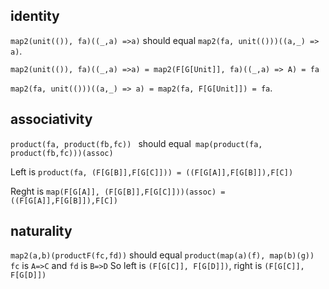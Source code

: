 ## identity
`map2(unit(()), fa)((_,a) =>a)` should equal `map2(fa, unit(()))((a,_) => a)`.

`map2(unit(()), fa)((_,a) =>a) = map2(F[G[Unit]], fa)((_,a) => A) = fa`

`map2(fa, unit(()))((a,_) => a) = map2(fa, F[G[Unit]]) = fa`.

## associativity
`product(fa, product(fb,fc)) ` should equal` map(product(fa, product(fb,fc)))(assoc)`

Left is `product(fa, (F[G[B]],F[G[C]])) = ((F[G[A]],F[G[B]]),F[C])`

Reght is `map(F[G[A]], (F[G[B]],F[G[C]]))(assoc) = ((F[G[A]],F[G[B]]),F[C])`

## naturality

`map2(a,b)(productF(fc,fd))` should equal `product(map(a)(f), map(b)(g))`
`fc` is `A=>C` and `fd` is `B=>D`
So left is `(F[G[C]], F[G[D]])`, right is `(F[G[C]], F[G[D]])`
